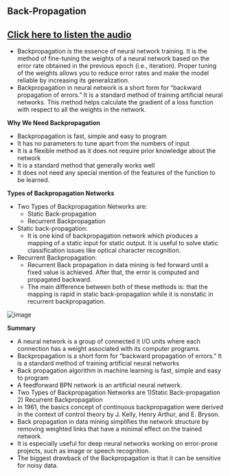 ## Back-Propagation
## [Click here to listen the audio](https://drive.google.com/file/d/1FgV8USrvYYs3CmKX7Y8od9ahnkt6AOh8/view?usp=sharing)

- Backpropagation is the essence of neural network training. It is the method of fine-tuning the weights of a neural network based on the error rate obtained in the previous epoch (i.e., iteration). Proper tuning of the weights allows you to reduce error rates and make the model reliable by increasing its generalization.
- Backpropagation in neural network is a short form for “backward propagation of errors.” It is a standard method of training artificial neural networks. This method helps calculate the gradient of a loss function with respect to all the weights in the network.

**Why We Need Backpropagation**
- Backpropagation is fast, simple and easy to program
- It has no parameters to tune apart from the numbers of input
- It is a flexible method as it does not require prior knowledge about the network
- It is a standard method that generally works well
- It does not need any special mention of the features of the function to be learned.

**Types of Backpropagation Networks**
- Two Types of Backpropagation Networks are:
  - Static Back-propagation
  - Recurrent Backpropagation
- Static back-propagation:
  - It is one kind of backpropagation network which produces a mapping of a static input for static output. It is useful to solve static classification issues like optical character recognition.
- Recurrent Backpropagation:
  - Recurrent Back propagation in data mining is fed forward until a fixed value is achieved. After that, the error is computed and propagated backward.
  - The main difference between both of these methods is: that the mapping is rapid in static back-propagation while it is nonstatic in recurrent backpropagation.

![image](https://user-images.githubusercontent.com/79050917/144054545-53a45960-f57f-4c3b-a369-bfa1d742d49d.png)

**Summary**
- A neural network is a group of connected it I/O units where each connection has a weight associated with its computer programs.
- Backpropagation is a short form for “backward propagation of errors.” It is a standard method of training artificial neural networks
- Back propagation algorithm in machine learning is fast, simple and easy to program
- A feedforward BPN network is an artificial neural network.
- Two Types of Backpropagation Networks are 1)Static Back-propagation 2) Recurrent Backpropagation
- In 1961, the basics concept of continuous backpropagation were derived in the context of control theory by J. Kelly, Henry Arthur, and E. Bryson.
- Back propagation in data mining simplifies the network structure by removing weighted links that have a minimal effect on the trained network.
- It is especially useful for deep neural networks working on error-prone projects, such as image or speech recognition.
- The biggest drawback of the Backpropagation is that it can be sensitive for noisy data.
